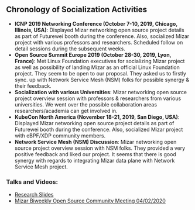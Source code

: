 ## Chronology of Socialization Activities
- **ICNP 2019 Networking Conference (October 7-10, 2019, Chicago, Illinois, USA)**: Displayed Mizar networking open source project details as part of Futurewei booth during the conference. Also, socialized Mizar project with various professors and researchers. Scheduled follow on detail sessions during the subsequent weeks.
- **Open Source Summit Europe 2019 (October 28-30, 2019, Lyon, France)**: Met Linux Foundation executives for socializing Mizar project as well as possibility of landing Mizar as an official Linux Foundation project. They seem to be open to our proposal. They asked us to firstly sync. up with Network Service Mesh (NSM) folks for possible synergy & their feedback.
- **Socialization with various Universities**: Mizar networking open source project overview session with professors & researchers from various universities. We went over the possible collaboration areas researchers/academia can get involved in.
- **KubeCon North America (November 18-21, 2019, San Diego, USA)**: Displayed Mizar networking open source project details as part of Futurewei booth during the conference. Also, socialized Mizar project with eBPF/XDP community members.
- **Network Service Mesh (NSM) Discussion**: Mizar networking open source project overview session with NSM folks. They provided a very positive feedback and liked our project. It seems that there is good synergy with regards to integrating Mizar data plane with Network Service Mesh project.

### Talks and Videos:
- [Research Slides](./Mizar-research-v3.pdf)
- [Mizar Biweekly Open Source Community Meeting 04/02/2020](https://www.youtube.com/playlist?list=PL_7gYB_Le9d31Bpd3ZfyNE-c3AY-fYYw1)

